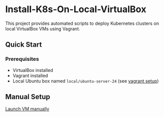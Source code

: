 # Install-K8s-On-Local-VirtualBox

This project provides automated scripts to deploy Kubernetes clusters on local VirtualBox VMs using Vagrant.

## Quick Start

### Prerequisites
- VirtualBox installed
- Vagrant installed
- Local Ubuntu box named `local/ubuntu-server-24` (see [vagrant setup](./vagrant/README.md))

## Manual Setup
[Launch VM manually](./vagrant/README.md)